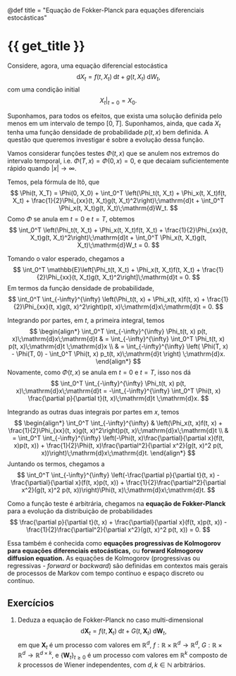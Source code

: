 @def title = "Equação de Fokker-Planck para equações diferenciais estocásticas"

# {{ get_title }}

Considere, agora, uma equação diferencial estocástica
$$
\mathrm{d}X_t = f(t, X_t)\;\mathrm{d}t + g(t, X_t)\;\mathrm{d}W_t,
$$
com uma condição initial
$$
\left. X_t \right|_{t = 0} = X_0.
$$

Suponhamos, para todos os efeitos, que exista uma solução  definida pelo menos em um intervalo de tempo $[0, T].$ Suponhamos, ainda, que cada $X_t$ tenha uma função densidade de probabilidade $p(t, x)$ bem definida. A questão que queremos investigar é sobre a evolução dessa função.

Vamos considerar funções testes $\Phi(t, x)$ que se anulem nos extremos do intervalo temporal, i.e. $\Phi(T, x) = \Phi(0, x) = 0,$ e que decaiam suficientemente rápido quando $|x|\rightarrow \infty.$

Temos, pela fórmula de Itô, que
$$
\Phi(t, X_T) = \Phi(0, X_0) + \int_0^T \left(\Phi_t(t, X_t) + \Phi_x(t, X_t)f(t, X_t) + \frac{1}{2}\Phi_{xx}(t, X_t)g(t, X_t)^2\right)\;\mathrm{d}t + \int_0^T \Phi_x(t, X_t)g(t, X_t)\;\mathrm{d}W_t.
$$
Como $\Phi$ se anula em $t=0$ e $t=T,$ obtemos
$$
\int_0^T \left(\Phi_t(t, X_t) + \Phi_x(t, X_t)f(t, X_t) + \frac{1}{2}\Phi_{xx}(t, X_t)g(t, X_t)^2\right)\;\mathrm{d}t + \int_0^T \Phi_x(t, X_t)g(t, X_t)\;\mathrm{d}W_t = 0.
$$

Tomando o valor esperado, chegamos a
$$
\int_0^T \mathbb{E}\left[\Phi_t(t, X_t) + \Phi_x(t, X_t)f(t, X_t) + \frac{1}{2}\Phi_{xx}(t, X_t)g(t, X_t)^2\right]\;\mathrm{d}t = 0.
$$
Em termos da função densidade de probabilidade,
$$
\int_0^T \int_{-\infty}^{\infty} \left(\Phi_t(t, x) + \Phi_x(t, x)f(t, x) + \frac{1}{2}\Phi_{xx}(t, x)g(t, x)^2\right)p(t, x)\;\mathrm{d}x\;\mathrm{d}t = 0.
$$

Integrando por partes, em $t,$ a primeira integral, temos
$$
\begin{align*}
\int_0^T \int_{-\infty}^{\infty} \Phi_t(t, x) p(t, x)\;\mathrm{d}x\;\mathrm{d}t & = \int_{-\infty}^{\infty} \int_0^T \Phi_t(t, x) p(t, x)\;\mathrm{d}t \;\mathrm{d}x \\
& = \int_{-\infty}^{\infty} \left( \Phi(T, x) - \Phi(T, 0) - \int_0^T \Phi(t, x) p_t(t, x)\;\mathrm{d}t \right) \;\mathrm{d}x.
\end{align*}
$$
Novamente, como $\Phi(t, x)$ se anula em $t=0$ e $t=T,$ isso nos dá
$$
\int_0^T \int_{-\infty}^{\infty} \Phi_t(t, x) p(t, x)\;\mathrm{d}x\;\mathrm{d}t = -\int_{-\infty}^{\infty} \int_0^T \Phi(t, x) \frac{\partial p}{\partial t}(t, x)\;\mathrm{d}t \;\mathrm{d}x.
$$

Integrando as outras duas integrais por partes em $x,$ temos
$$
\begin{align*}
\int_0^T \int_{-\infty}^{\infty} & \left(\Phi_x(t, x)f(t, x) + \frac{1}{2}\Phi_{xx}(t, x)g(t, x)^2\right)p(t, x)\;\mathrm{d}x\;\mathrm{d}t \\
& = \int_0^T \int_{-\infty}^{\infty} \left(-\Phi(t, x)\frac{\partial}{\partial x}(f(t, x)p(t, x)) + \frac{1}{2}\Phi(t, x)\frac{\partial^2}{\partial x^2}(g(t, x)^2 p(t, x))\right)\;\mathrm{d}x\;\mathrm{d}t.
\end{align*}
$$
Juntando os termos, chegamos a
$$
\int_0^T \int_{-\infty}^{\infty} \left(-\frac{\partial p}{\partial t}(t, x) -\frac{\partial}{\partial x}(f(t, x)p(t, x)) + \frac{1}{2}\frac{\partial^2}{\partial x^2}(g(t, x)^2 p(t, x))\right)\Phi(t, x)\;\mathrm{d}x\;\mathrm{d}t.
$$

Como a função teste é arbitrária, chegamos na **equação de Fokker-Planck** para a evolução da distribuição de probabilidades
$$
\frac{\partial p}{\partial t}(t, x) + \frac{\partial}{\partial x}(f(t, x)p(t, x)) - \frac{1}{2}\frac{\partial^2}{\partial x^2}(g(t, x)^2 p(t, x)) = 0.
$$

Essa também é conhecida como **equações progressivas de Kolmogorov para equações diferenciais estocásticas,** ou **forward Kolmogorov diffusion equation.** As equações de Kolmogorov (progressivas ou regressivas - *forward* or *backward*) são definidas em contextos mais gerais de processos de Markov com tempo contínuo e espaço discreto ou contínuo.

## Exercícios

1. Deduza a equação de Fokker-Planck no caso multi-dimensional
$$
\mathrm{d}\mathbf{X}_t = f(t, \mathbf{X}_t)\;\mathrm{d}t + G(t, \mathbf{X}_t)\;\mathrm{d}\mathbf{W}_t,
$$
em que $\mathbf{X}_t$ é um processo com valores em $\mathbb{R}^d,$ $f:\mathbb{R} \times \mathbb{R}^d \rightarrow \mathbb{R}^d,$ $G:\mathbb{R} \times \mathbb{R}^d \rightarrow \mathbb{R}^{d\times k},$ e $\{\mathbf{W}_t\}_{t\geq 0}$ é um processo com valores em $\mathbb{R}^k$ composto de $k$ processos de Wiener independentes, com $d, k \in\mathbb{N}$ arbitrários.